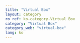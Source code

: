 ```yaml
---
title: "Virtual Box"
layout: category
ro_ref: ko-category-Virtual Box
category: "Virtual Box"
category_web: "virtual-box"
lang: ko
---
```

